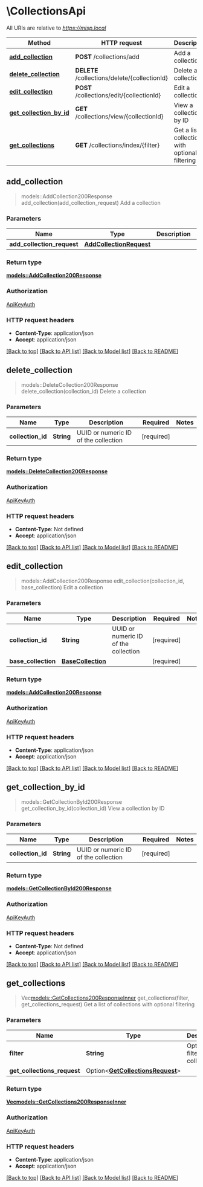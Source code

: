 # \CollectionsApi

All URIs are relative to *https://misp.local*

Method | HTTP request | Description
------------- | ------------- | -------------
[**add_collection**](CollectionsApi.md#add_collection) | **POST** /collections/add | Add a collection
[**delete_collection**](CollectionsApi.md#delete_collection) | **DELETE** /collections/delete/{collectionId} | Delete a collection
[**edit_collection**](CollectionsApi.md#edit_collection) | **POST** /collections/edit/{collectionId} | Edit a collection
[**get_collection_by_id**](CollectionsApi.md#get_collection_by_id) | **GET** /collections/view/{collectionId} | View a collection by ID
[**get_collections**](CollectionsApi.md#get_collections) | **GET** /collections/index/{filter} | Get a list of collections with optional filtering



## add_collection

> models::AddCollection200Response add_collection(add_collection_request)
Add a collection

### Parameters


Name | Type | Description  | Required | Notes
------------- | ------------- | ------------- | ------------- | -------------
**add_collection_request** | [**AddCollectionRequest**](AddCollectionRequest.md) |  | [required] |

### Return type

[**models::AddCollection200Response**](addCollection_200_response.md)

### Authorization

[ApiKeyAuth](../README.md#ApiKeyAuth)

### HTTP request headers

- **Content-Type**: application/json
- **Accept**: application/json

[[Back to top]](#) [[Back to API list]](../README.md#documentation-for-api-endpoints) [[Back to Model list]](../README.md#documentation-for-models) [[Back to README]](../README.md)


## delete_collection

> models::DeleteCollection200Response delete_collection(collection_id)
Delete a collection

### Parameters


Name | Type | Description  | Required | Notes
------------- | ------------- | ------------- | ------------- | -------------
**collection_id** | **String** | UUID or numeric ID of the collection | [required] |

### Return type

[**models::DeleteCollection200Response**](deleteCollection_200_response.md)

### Authorization

[ApiKeyAuth](../README.md#ApiKeyAuth)

### HTTP request headers

- **Content-Type**: Not defined
- **Accept**: application/json

[[Back to top]](#) [[Back to API list]](../README.md#documentation-for-api-endpoints) [[Back to Model list]](../README.md#documentation-for-models) [[Back to README]](../README.md)


## edit_collection

> models::AddCollection200Response edit_collection(collection_id, base_collection)
Edit a collection

### Parameters


Name | Type | Description  | Required | Notes
------------- | ------------- | ------------- | ------------- | -------------
**collection_id** | **String** | UUID or numeric ID of the collection | [required] |
**base_collection** | [**BaseCollection**](BaseCollection.md) |  | [required] |

### Return type

[**models::AddCollection200Response**](addCollection_200_response.md)

### Authorization

[ApiKeyAuth](../README.md#ApiKeyAuth)

### HTTP request headers

- **Content-Type**: application/json
- **Accept**: application/json

[[Back to top]](#) [[Back to API list]](../README.md#documentation-for-api-endpoints) [[Back to Model list]](../README.md#documentation-for-models) [[Back to README]](../README.md)


## get_collection_by_id

> models::GetCollectionById200Response get_collection_by_id(collection_id)
View a collection by ID

### Parameters


Name | Type | Description  | Required | Notes
------------- | ------------- | ------------- | ------------- | -------------
**collection_id** | **String** | UUID or numeric ID of the collection | [required] |

### Return type

[**models::GetCollectionById200Response**](getCollectionById_200_response.md)

### Authorization

[ApiKeyAuth](../README.md#ApiKeyAuth)

### HTTP request headers

- **Content-Type**: Not defined
- **Accept**: application/json

[[Back to top]](#) [[Back to API list]](../README.md#documentation-for-api-endpoints) [[Back to Model list]](../README.md#documentation-for-models) [[Back to README]](../README.md)


## get_collections

> Vec<models::GetCollections200ResponseInner> get_collections(filter, get_collections_request)
Get a list of collections with optional filtering

### Parameters


Name | Type | Description  | Required | Notes
------------- | ------------- | ------------- | ------------- | -------------
**filter** | **String** | Optional filter for collections | [required] |
**get_collections_request** | Option<[**GetCollectionsRequest**](GetCollectionsRequest.md)> |  |  |

### Return type

[**Vec<models::GetCollections200ResponseInner>**](getCollections_200_response_inner.md)

### Authorization

[ApiKeyAuth](../README.md#ApiKeyAuth)

### HTTP request headers

- **Content-Type**: application/json
- **Accept**: application/json

[[Back to top]](#) [[Back to API list]](../README.md#documentation-for-api-endpoints) [[Back to Model list]](../README.md#documentation-for-models) [[Back to README]](../README.md)

